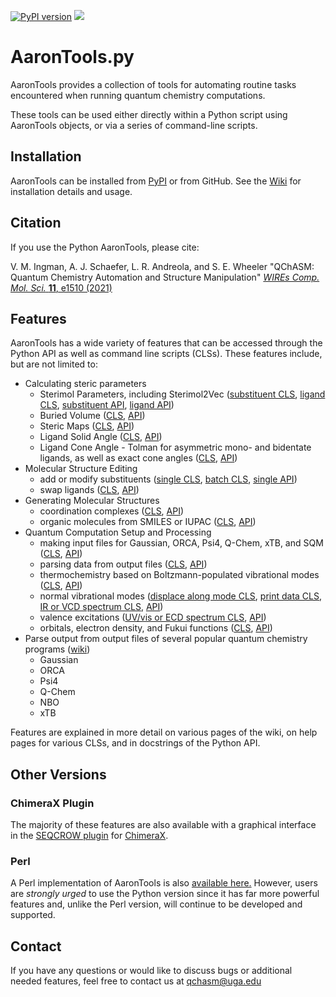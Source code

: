 <a href="https://badge.fury.io/py/AaronTools"><img src="https://badge.fury.io/py/AaronTools.svg" alt="PyPI version"></a>
<a href="https://doi.org/10.1002/wcms.1510"><img src="https://img.shields.io/badge/DOI-10.1002/wcms.1510-blue"></a>
# AaronTools.py
AaronTools provides a collection of tools for automating routine tasks encountered when running quantum chemistry computations.

These tools can be used either directly within a Python script using AaronTools objects, or via a series of command-line scripts. 

## Installation

AaronTools can be installed from <a href="https://pypi.org/project/AaronTools/">PyPI</a> or from GitHub. See the <a href="https://github.com/QChASM/AaronTools.py/wiki">Wiki</a> for installation details and usage.


## Citation
If you use the Python AaronTools, please cite:

V. M. Ingman, A. J. Schaefer, L. R. Andreola, and S. E. Wheeler "QChASM: Quantum Chemistry Automation and Structure Manipulation" <a href="http://dx.doi.org/10.1002/wcms.1510" target="_blank"><i>WIREs Comp. Mol. Sci.</i> <b>11</b>, e1510 (2021)</a>


## Features
AaronTools has a wide variety of features that can be accessed through the Python API as well as command line scripts (CLSs). These features include, but are not limited to:

* Calculating steric parameters
  * Sterimol Parameters, including Sterimol2Vec (<a href="https://github.com/QChASM/AaronTools.py/wiki/Command-Line-Scripts#user-content-substituentSterimol">substituent CLS</a>, <a href="https://github.com/QChASM/AaronTools.py/wiki/Command-Line-Scripts#user-content-ligandSterimol">ligand CLS</a>, <a href="https://github.com/QChASM/AaronTools.py/blob/ff461166927faff684d6d16e4deb1e4a45375eae/substituent.py#L504">substituent API</a>, <a href="https://github.com/QChASM/AaronTools.py/blob/ff461166927faff684d6d16e4deb1e4a45375eae/component.py#L219">ligand API</a>)
  * Buried Volume (<a href="https://github.com/QChASM/AaronTools.py/wiki/Command-Line-Scripts#user-content-percentVolumeBuried">CLS</a>, <a href="https://github.com/QChASM/AaronTools.py/blob/ff461166927faff684d6d16e4deb1e4a45375eae/geometry.py#L2408">API</a>)
  * Steric Maps (<a href="https://github.com/QChASM/AaronTools.py/wiki/Command-Line-Scripts#user-content-stericMap">CLS</a>, <a href="https://github.com/QChASM/AaronTools.py/blob/ff461166927faff684d6d16e4deb1e4a45375eae/geometry.py#L2739">API</a>)
  * Ligand Solid Angle (<a href="">CLS</a>, <a href="https://github.com/QChASM/AaronTools.py/blob/ff461166927faff684d6d16e4deb1e4a45375eae/component.py#L901">API</a>)
  * Ligand Cone Angle - Tolman for asymmetric mono- and bidentate ligands, as well as exact cone angles (<a href="https://github.com/QChASM/AaronTools.py/wiki/Command-Line-Scripts#user-content-coneAngle">CLS</a>, <a href="https://github.com/QChASM/AaronTools.py/blob/ff461166927faff684d6d16e4deb1e4a45375eae/component.py#L456">API</a>)
* Molecular Structure Editing
  * add or modify substituents (<a href="https://github.com/QChASM/AaronTools.py/wiki/Command-Line-Scripts#user-content-substitute">single CLS</a>, <a href="https://github.com/QChASM/AaronTools.py/wiki/Command-Line-Scripts#user-content-multiSubstitute">batch CLS</a>, <a href="https://github.com/QChASM/AaronTools.py/blob/ff461166927faff684d6d16e4deb1e4a45375eae/geometry.py#L3979">single API</a>)
  * swap ligands (<a href="https://github.com/QChASM/AaronTools.py/wiki/Command-Line-Scripts#user-content-mapLigand">CLS</a>, <a href="https://github.com/QChASM/AaronTools.py/blob/ff461166927faff684d6d16e4deb1e4a45375eae/geometry.py#L4907">API</a>)
* Generating Molecular Structures
  * coordination complexes (<a href="https://github.com/QChASM/AaronTools.py/wiki/Command-Line-Scripts#user-content-getCoordinationComplexes">CLS</a>, <a href="https://github.com/QChASM/AaronTools.py/blob/ff461166927faff684d6d16e4deb1e4a45375eae/geometry.py#L271">API</a>)
  * organic molecules from SMILES or IUPAC (<a href="https://github.com/QChASM/AaronTools.py/wiki/Command-Line-Scripts#user-content-fetchMolecule">CLS</a>, <a href="https://github.com/QChASM/AaronTools.py/blob/ff461166927faff684d6d16e4deb1e4a45375eae/geometry.py#L154">API</a>)
* Quantum Computation Setup and Processing
  * making input files for Gaussian, ORCA, Psi4, Q-Chem, xTB, and SQM (<a href="https://github.com/QChASM/AaronTools.py/wiki/Command-Line-Scripts#user-content-makeInput">CLS</a>, <a href="https://github.com/QChASM/AaronTools.py/blob/ff461166927faff684d6d16e4deb1e4a45375eae/fileIO.py#L190">API</a>)
  * parsing data from output files (<a href="https://github.com/QChASM/AaronTools.py/wiki/Command-Line-Scripts#user-content-printInfo">CLS</a>, <a href="https://github.com/QChASM/AaronTools.py/blob/ff461166927faff684d6d16e4deb1e4a45375eae/fileIO.py#L1077">API</a>)
  * thermochemistry based on Boltzmann-populated vibrational modes (<a href="https://github.com/QChASM/AaronTools.py/wiki/Command-Line-Scripts#user-content-grabThermo">CLS</a>, <a href="https://github.com/QChASM/AaronTools.py/blob/ff461166927faff684d6d16e4deb1e4a45375eae/comp_output.py#L36">API</a>)
  * normal vibrational modes (<a href="https://github.com/QChASM/AaronTools.py/wiki/Command-Line-Scripts#user-content-follow">displace along mode CLS</a>, <a href="https://github.com/QChASM/AaronTools.py/wiki/Command-Line-Scripts#user-content-printFreq">print data CLS</a>, <a href="https://github.com/QChASM/AaronTools.py/wiki/Command-Line-Scripts#user-content-plotIR">IR or VCD spectrum CLS</a>, <a href="https://github.com/QChASM/AaronTools.py/blob/ff461166927faff684d6d16e4deb1e4a45375eae/spectra.py#L691">API</a>)
  * valence excitations (<a href="https://github.com/QChASM/AaronTools.py/wiki/Command-Line-Scripts#user-content-plotUVVispy">UV/vis or ECD spectrum CLS</a>, <a href="https://github.com/QChASM/AaronTools.py/blob/ff461166927faff684d6d16e4deb1e4a45375eae/spectra.py#L1327">API</a>)
  * orbitals, electron density, and Fukui functions (<a href="https://github.com/QChASM/AaronTools.py/wiki/Command-Line-Scripts#printcube">CLS</a>, <a href="https://github.com/QChASM/AaronTools.py/blob/e5f218341e47c74e41df3340ab6a31d3cadcaf6a/orbitals.py#L14">API</a>)
* Parse output from output files of several popular quantum chemistry programs (<a href="https://github.com/QChASM/AaronTools.py/wiki/Tutorials:-Coding-with-FileReaders">wiki</a>)
  * Gaussian
  * ORCA
  * Psi4
  * Q-Chem
  * NBO
  * xTB

Features are explained in more detail on various pages of the wiki, on help pages for various CLSs, and in docstrings of the Python API. 


## Other Versions

### ChimeraX Plugin
The majority of these features are also available with a graphical interface in the <a href="https://cxtoolshed.rbvi.ucsf.edu/apps/seqcrow">SEQCROW plugin</a> for <a href="https://www.cgl.ucsf.edu/chimerax/">ChimeraX</a>.

### Perl
A Perl implementation of AaronTools is also <a href="https://github.com/QChASM/AaronTools">available here.</a>
However, users are <em>strongly urged</em> to use the Python version since it has far more powerful features and, unlike the Perl version, will continue to be developed and supported.


## Contact
If you have any questions or would like to discuss bugs or additional needed features, feel free to contact us at qchasm@uga.edu
